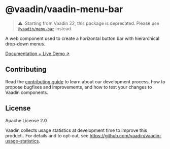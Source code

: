 # @vaadin/vaadin-menu-bar

> ⚠️&nbsp; Starting from Vaadin 22, this package is deprecated.
> Please use [`@vaadin/menu-bar`](https://www.npmjs.com/package/@vaadin/menu-bar) instead.

A web component used to create a horizontal button bar with hierarchical drop-down menus.

[Documentation + Live Demo ↗](https://vaadin.com/docs/latest/ds/components/menu-bar)

## Contributing

Read the [contributing guide](https://vaadin.com/docs/latest/guide/contributing/overview) to learn about our development process, how to propose bugfixes and improvements, and how to test your changes to Vaadin components.

## License

Apache License 2.0

Vaadin collects usage statistics at development time to improve this product..
For details and to opt-out, see https://github.com/vaadin/vaadin-usage-statistics.
